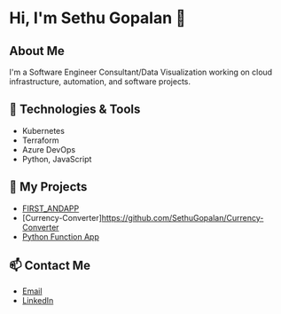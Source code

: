 # Hi, I'm Sethu Gopalan 👋

## About Me
I'm a Software Engineer Consultant/Data Visualization working on cloud infrastructure, automation, and software projects.

## 🔧 Technologies & Tools
- Kubernetes
- Terraform
- Azure DevOps
- Python, JavaScript

## 📝 My Projects
- [FIRST_ANDAPP](https://github.com/SethuGopalan/FIRST_ANDAPP)
- [Currency-Converter]https://github.com/SethuGopalan/Currency-Converter
- [Python Function App](https://github.com/SethuGopalan/Azure_Function_Python)

## 📫 Contact Me
- [Email](mailto:sethu@example.com)
- [LinkedIn](https://www.linkedin.com/in/sethu-gopalan-a8915367/)
